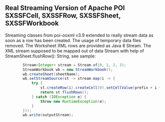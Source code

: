 ## Real Streaming Version of Apache POI SXSSFCell, SXSSFRow, SXSSFSheet, SXSSFWorkbook

Streaming classes from poi-ooxml v3.9 extended to really stream data as soon as a row has been created.
The usage of temporary data files removed. The Worksheet XML rows are provided as Java 8 Stream<String>.
The XML stream supposed to be mapped out of data Stream with help of StreamSheet.flushRow(): String,
see sample:

```java
        Stream<Integer> stream = Stream.of(0, 1, 2, 3);
        StreamWorkbook wb = new StreamWorkbook();
        wb.createSheet(sheetName);
        wb.setStreamSource(st -> stream.map(i -> {
            try {
                st.createRow(i).createCell(0).setCellValue(prefix + i + "0");
                return st.flushRows();
            } catch (IOException e) {
                throw new RuntimeException(e);
            }
        }));
        wb.write(outputStream);

```